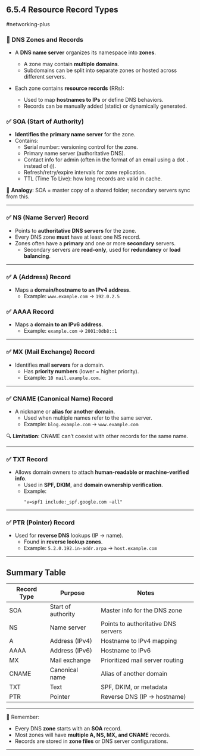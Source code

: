 ## 6.5.4 Resource Record Types  
#networking-plus  

### 🧱 DNS Zones and Records  
- A **DNS name server** organizes its namespace into **zones**.  
  - A zone may contain **multiple domains**.  
  - Subdomains can be split into separate zones or hosted across different servers.

- Each zone contains **resource records** (RRs):  
  - Used to map **hostnames to IPs** or define DNS behaviors.  
  - Records can be manually added (static) or dynamically generated.

### ✅ SOA (Start of Authority)  
- **Identifies the primary name server** for the zone.  
- Contains:  
  - Serial number: versioning control for the zone.  
  - Primary name server (authoritative DNS).  
  - Contact info for admin (often in the format of an email using a dot `.` instead of `@`).  
  - Refresh/retry/expire intervals for zone replication.  
  - TTL (Time To Live): how long records are valid in cache.  

🧠 **Analogy**: SOA = master copy of a shared folder; secondary servers sync from this.

---

### ✅ NS (Name Server) Record  
- Points to **authoritative DNS servers** for the zone.  
- Every DNS zone **must** have at least one NS record.  
- Zones often have a **primary** and one or more **secondary** servers.  
  - Secondary servers are **read-only**, used for **redundancy** or **load balancing**.

---

### ✅ A (Address) Record  
- Maps a **domain/hostname to an IPv4 address**.  
  - Example: `www.example.com` → `192.0.2.5`

### ✅ AAAA Record  
- Maps a **domain to an IPv6 address**.  
  - Example: `example.com` → `2001:0db8::1`

---

### ✅ MX (Mail Exchange) Record  
- Identifies **mail servers** for a domain.  
  - Has **priority numbers** (lower = higher priority).  
  - Example: `10 mail.example.com.`

---

### ✅ CNAME (Canonical Name) Record  
- A nickname or **alias for another domain**.  
  - Used when multiple names refer to the same server.  
  - Example: `blog.example.com` → `www.example.com`

🔍 **Limitation**: CNAME can’t coexist with other records for the same name.

---

### ✅ TXT Record  
- Allows domain owners to attach **human-readable or machine-verified info**.  
  - Used in **SPF, DKIM**, and **domain ownership verification**.  
  - Example:  
    ```
    "v=spf1 include:_spf.google.com ~all"
    ```

---

### ✅ PTR (Pointer) Record  
- Used for **reverse DNS** lookups (IP → name).  
  - Found in **reverse lookup zones**.  
  - Example: `5.2.0.192.in-addr.arpa` → `host.example.com`

---

## Summary Table

| Record Type | Purpose                             | Notes                                   |
|-------------|-------------------------------------|-----------------------------------------|
| SOA         | Start of authority                  | Master info for the DNS zone            |
| NS          | Name server                         | Points to authoritative DNS servers     |
| A           | Address (IPv4)                      | Hostname to IPv4 mapping                |
| AAAA        | Address (IPv6)                      | Hostname to IPv6                        |
| MX          | Mail exchange                       | Prioritized mail server routing         |
| CNAME       | Canonical name                      | Alias of another domain                 |
| TXT         | Text                                | SPF, DKIM, or metadata                  |
| PTR         | Pointer                             | Reverse DNS (IP → hostname)             |

---

🧠 Remember:  
- Every DNS **zone** starts with an **SOA** record.  
- Most zones will have **multiple A, NS, MX, and CNAME** records.  
- Records are stored in **zone files** or DNS server configurations.

---
